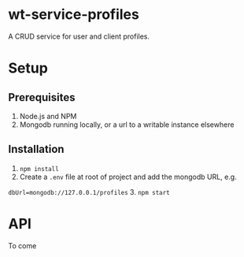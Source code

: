 # wt-service-profiles

A CRUD service for user and client profiles. 

# Setup

## Prerequisites

1. Node.js and NPM
2. Mongodb running locally, or a url to a writable instance elsewhere

## Installation

1. `npm install`
2. Create a `.env` file at root of project and add the mongodb URL, e.g.

  `dbUrl=mongodb://127.0.0.1/profiles`
3. `npm start`

# API

To come

